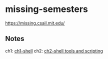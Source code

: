 # missing-semesters
https://missing.csail.mit.edu/

## Notes
ch1: [ch1-shell](https://goodfingers.notion.site/ch1-shell-be4bb640aee94d6dbc010efcae77c18e)
ch2: [ch2-shell tools and scripting](https://goodfingers.notion.site/ch2-Shell-tools-and-scripting-6f05b313a50149af952e573ea700b6f0)
